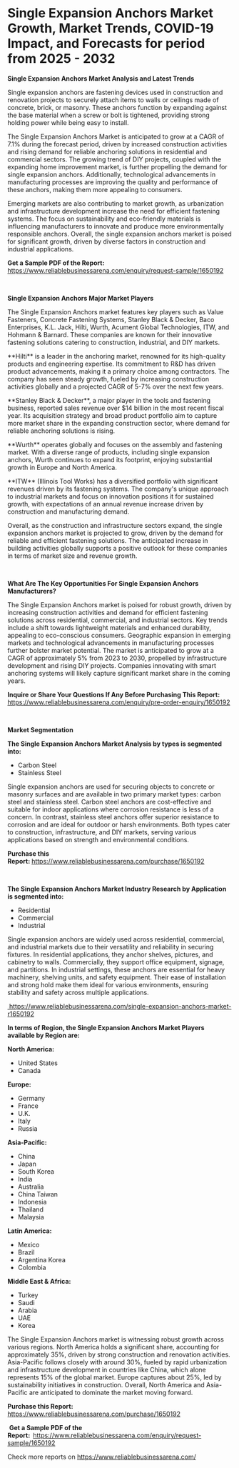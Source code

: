 <p><h1>Single Expansion Anchors Market Growth, Market Trends, COVID-19 Impact, and Forecasts for period from 2025 - 2032</h1></p><p><strong>Single Expansion Anchors Market Analysis and Latest Trends</strong></p>
<p><p>Single expansion anchors are fastening devices used in construction and renovation projects to securely attach items to walls or ceilings made of concrete, brick, or masonry. These anchors function by expanding against the base material when a screw or bolt is tightened, providing strong holding power while being easy to install.</p><p>The Single Expansion Anchors Market is anticipated to grow at a CAGR of 7.1% during the forecast period, driven by increased construction activities and rising demand for reliable anchoring solutions in residential and commercial sectors. The growing trend of DIY projects, coupled with the expanding home improvement market, is further propelling the demand for single expansion anchors. Additionally, technological advancements in manufacturing processes are improving the quality and performance of these anchors, making them more appealing to consumers.</p><p>Emerging markets are also contributing to market growth, as urbanization and infrastructure development increase the need for efficient fastening systems. The focus on sustainability and eco-friendly materials is influencing manufacturers to innovate and produce more environmentally responsible anchors. Overall, the single expansion anchors market is poised for significant growth, driven by diverse factors in construction and industrial applications.</p></p>
<p><strong>Get a Sample PDF of the Report:&nbsp;</strong> <a href="https://www.reliablebusinessarena.com/enquiry/request-sample/1650192?utm_campaign=3526&utm_medium=2&utm_source=Github&utm_content=ia&utm_term=08042025&utm_id=single-expansion-anchors">https://www.reliablebusinessarena.com/enquiry/request-sample/1650192</a></p>
<p>&nbsp;</p>
<p><strong>Single Expansion Anchors Major Market Players</strong></p>
<p><p>The Single Expansion Anchors market features key players such as Value Fasteners, Concrete Fastening Systems, Stanley Black & Decker, Baco Enterprises, K.L. Jack, Hilti, Wurth, Acument Global Technologies, ITW, and Hohmann & Barnard. These companies are known for their innovative fastening solutions catering to construction, industrial, and DIY markets.</p><p>**Hilti** is a leader in the anchoring market, renowned for its high-quality products and engineering expertise. Its commitment to R&D has driven product advancements, making it a primary choice among contractors. The company has seen steady growth, fueled by increasing construction activities globally and a projected CAGR of 5-7% over the next few years.</p><p>**Stanley Black & Decker**, a major player in the tools and fastening business, reported sales revenue over $14 billion in the most recent fiscal year. Its acquisition strategy and broad product portfolio aim to capture more market share in the expanding construction sector, where demand for reliable anchoring solutions is rising.</p><p>**Wurth** operates globally and focuses on the assembly and fastening market. With a diverse range of products, including single expansion anchors, Wurth continues to expand its footprint, enjoying substantial growth in Europe and North America.</p><p>**ITW** (Illinois Tool Works) has a diversified portfolio with significant revenues driven by its fastening systems. The company's unique approach to industrial markets and focus on innovation positions it for sustained growth, with expectations of an annual revenue increase driven by construction and manufacturing demand.</p><p>Overall, as the construction and infrastructure sectors expand, the single expansion anchors market is projected to grow, driven by the demand for reliable and efficient fastening solutions. The anticipated increase in building activities globally supports a positive outlook for these companies in terms of market size and revenue growth.</p></p>
<p>&nbsp;</p>
<p><strong>What Are The Key Opportunities For Single Expansion Anchors Manufacturers?</strong></p>
<p><p>The Single Expansion Anchors market is poised for robust growth, driven by increasing construction activities and demand for efficient fastening solutions across residential, commercial, and industrial sectors. Key trends include a shift towards lightweight materials and enhanced durability, appealing to eco-conscious consumers. Geographic expansion in emerging markets and technological advancements in manufacturing processes further bolster market potential. The market is anticipated to grow at a CAGR of approximately 5% from 2023 to 2030, propelled by infrastructure development and rising DIY projects. Companies innovating with smart anchoring systems will likely capture significant market share in the coming years.</p></p>
<p><strong>Inquire or Share Your Questions If Any Before Purchasing This Report:</strong> <a href="https://www.reliablebusinessarena.com/enquiry/pre-order-enquiry/1650192?utm_campaign=3526&utm_medium=2&utm_source=Github&utm_content=ia&utm_term=08042025&utm_id=single-expansion-anchors">https://www.reliablebusinessarena.com/enquiry/pre-order-enquiry/1650192</a></p>
<p>&nbsp;</p>
<p><strong>Market Segmentation</strong></p>
<p><strong>The Single Expansion Anchors Market Analysis by types is segmented into:</strong></p>
<p><ul><li>Carbon Steel</li><li>Stainless Steel</li></ul></p>
<p><p>Single expansion anchors are used for securing objects to concrete or masonry surfaces and are available in two primary market types: carbon steel and stainless steel. Carbon steel anchors are cost-effective and suitable for indoor applications where corrosion resistance is less of a concern. In contrast, stainless steel anchors offer superior resistance to corrosion and are ideal for outdoor or harsh environments. Both types cater to construction, infrastructure, and DIY markets, serving various applications based on strength and environmental conditions.</p></p>
<p><strong>Purchase this Report:&nbsp;</strong><a href="https://www.reliablebusinessarena.com/purchase/1650192?utm_campaign=3526&utm_medium=2&utm_source=Github&utm_content=ia&utm_term=08042025&utm_id=single-expansion-anchors">https://www.reliablebusinessarena.com/purchase/1650192</a></p>
<p>&nbsp;</p>
<p><strong>The Single Expansion Anchors Market Industry Research by Application is segmented into:</strong></p>
<p><ul><li>Residential</li><li>Commercial</li><li>Industrial</li></ul></p>
<p><p>Single expansion anchors are widely used across residential, commercial, and industrial markets due to their versatility and reliability in securing fixtures. In residential applications, they anchor shelves, pictures, and cabinetry to walls. Commercially, they support office equipment, signage, and partitions. In industrial settings, these anchors are essential for heavy machinery, shelving units, and safety equipment. Their ease of installation and strong hold make them ideal for various environments, ensuring stability and safety across multiple applications.</p></p>
<p><a href="https://www.reliablebusinessarena.com/single-expansion-anchors-market-r1650192?utm_campaign=3526&utm_medium=2&utm_source=Github&utm_content=ia&utm_term=08042025&utm_id=single-expansion-anchors">&nbsp;https://www.reliablebusinessarena.com/single-expansion-anchors-market-r1650192</a></p>
<p><strong>In terms of Region, the Single Expansion Anchors Market Players available by Region are:</strong></p>
<p>
    <p> <strong> North America: </strong>
        <ul>
            <li>United States</li>
            <li>Canada</li>
        </ul>
        </p> 
    <p> <strong> Europe: </strong>
        <ul>
            <li>Germany</li>
            <li>France</li>
            <li>U.K.</li>
            <li>Italy</li>
            <li>Russia</li>
        </ul>
        </p> 
    <p> <strong> Asia-Pacific: </strong>
        <ul>
            <li>China</li>
            <li>Japan</li>
            <li>South Korea</li>
            <li>India</li>
            <li>Australia</li>
            <li>China Taiwan</li>
            <li>Indonesia</li>
            <li>Thailand</li>
            <li>Malaysia</li>
        </ul>
        </p> 
    <p> <strong> Latin America: </strong>
        <ul>
            <li>Mexico</li>
            <li>Brazil</li>
            <li>Argentina Korea</li>
            <li>Colombia</li>
        </ul>
        </p> 
    <p> <strong> Middle East & Africa: </strong>
        <ul>
            <li>Turkey</li>
            <li>Saudi</li>
            <li>Arabia</li>
            <li>UAE</li>
            <li>Korea</li>
        </ul>
    </p>
    </p>
<p><p>The Single Expansion Anchors market is witnessing robust growth across various regions. North America holds a significant share, accounting for approximately 35%, driven by strong construction and renovation activities. Asia-Pacific follows closely with around 30%, fueled by rapid urbanization and infrastructure development in countries like China, which alone represents 15% of the global market. Europe captures about 25%, led by sustainability initiatives in construction. Overall, North America and Asia-Pacific are anticipated to dominate the market moving forward.</p></p>
<p><strong>Purchase this Report: </strong><a href="https://www.reliablebusinessarena.com/purchase/1650192?utm_campaign=3526&utm_medium=2&utm_source=Github&utm_content=ia&utm_term=08042025&utm_id=single-expansion-anchors">https://www.reliablebusinessarena.com/purchase/1650192</a></p>
<p>&nbsp;<strong>Get a Sample PDF of the Report:&nbsp;&nbsp;</strong><a href="https://www.reliablebusinessarena.com/enquiry/request-sample/1650192?utm_campaign=3526&utm_medium=2&utm_source=Github&utm_content=ia&utm_term=08042025&utm_id=single-expansion-anchors">https://www.reliablebusinessarena.com/enquiry/request-sample/1650192</a></p>
<p><strong></strong></p>
<p>Check more reports on <a href="https://www.reliablebusinessarena.com/?utm_campaign=3526&utm_medium=2&utm_source=Github&utm_content=ia&utm_term=08042025&utm_id=single-expansion-anchors">https://www.reliablebusinessarena.com/</a></p>